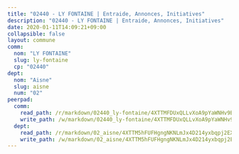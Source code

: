 ```yaml
---
title: "02440 - LY FONTAINE | Entraide, Annonces, Initiatives"
description: "02440 - LY FONTAINE | Entraide, Annonces, Initiatives"
date: 2020-01-11T14:09:21+09:00
collapsible: false
layout: commune
comm:
  nom: "LY FONTAINE"
  slug: ly-fontaine
  cp: "02440"
dept:
  nom: "Aisne"
  slug: aisne
  num: "02"
peerpad:
  comm:
    read_path: /r/markdown/02440_ly-fontaine/4XTTMFDUxQLLvXoA9pYaWNHv9Bm889orQxiub9TdynuHjy8bH
    write_path: /w/markdown/02440_ly-fontaine/4XTTMFDUxQLLvXoA9pYaWNHv9Bm889orQxiub9TdynuHjy8bH-K3TgUQvJzfK5cLPVGC9bGaWiE7oCMVVe4uiZAVkn2JAEABcuEKewSQEqdpJASKzJ4WzUpWXVKb7dDb6ST2eUJsuPwfAvyQmVs4Mo9U8LNLjEUsv71B1UP3heUWbrsL3eUZpLmrNB
  dept:
    read_path: /r/markdown/02_aisne/4XTTM5hFUFHgngNKNLmJx4D214yxbqpj2EXK5CBjZ5LZF3zAf
    write_path: /w/markdown/02_aisne/4XTTM5hFUFHgngNKNLmJx4D214yxbqpj2EXK5CBjZ5LZF3zAf-K3TgUfAP6D753WPagZBnpcFgyCUpnZXNhrQsKU6J8qon6wxmFCHD5kB3GMzCYyJmAGHN58p9qgKDhnEgSAuHEK3wjVXSJoUkHyn6Vb7T2aNZ2y6ez5BMkQCEQxoUkfyK9J3TXU3M
---
```


